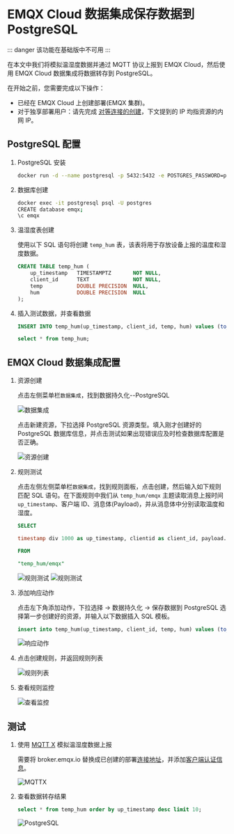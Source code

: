 # EMQX Cloud 数据集成保存数据到 PostgreSQL

::: danger
该功能在基础版中不可用
:::

在本文中我们将模拟温湿度数据并通过 MQTT 协议上报到 EMQX Cloud，然后使用 EMQX Cloud 数据集成将数据转存到 PostgreSQL。

在开始之前，您需要完成以下操作：

* 已经在 EMQX Cloud 上创建部署(EMQX 集群)。
* 对于独享部署用户：请先完成 [对等连接的创建](../deployments/vpc_peering.md)，下文提到的 IP 均指资源的内网 IP。

## PostgreSQL 配置

1. PostgreSQL 安装

   ```bash
   docker run -d --name postgresql -p 5432:5432 -e POSTGRES_PASSWORD=public postgres:13
   ```

2. 数据库创建

   ```bash
   docker exec -it postgresql psql -U postgres
   CREATE database emqx;
   \c emqx
   ```

3. 温湿度表创建

   使用以下 SQL 语句将创建 `temp_hum` 表，该表将用于存放设备上报的温度和湿度数据。

   ```sql
   CREATE TABLE temp_hum (
       up_timestamp   TIMESTAMPTZ       NOT NULL,
       client_id      TEXT              NOT NULL,
       temp           DOUBLE PRECISION  NULL,
       hum            DOUBLE PRECISION  NULL
   );

   ```

4. 插入测试数据，并查看数据

   ```sql
   INSERT INTO temp_hum(up_timestamp, client_id, temp, hum) values (to_timestamp(1603963414), 'temp_hum-001', 19.1, 55);

   select * from temp_hum;
   ```

## EMQX Cloud 数据集成配置

1. 资源创建

   点击左侧菜单栏`数据集成`，找到数据持久化--PostgreSQL

   ![数据集成](./_assets/postgresql_data_integration.png)

   点击新建资源，下拉选择 PostgreSQL 资源类型。填入刚才创建好的 PostgreSQL 数据库信息，并点击测试如果出现错误应及时检查数据库配置是否正确。

   ![资源创建](./_assets/postgresql_resource.png)

2. 规则测试

   点击左侧左侧菜单栏`数据集成`，找到规则面板，点击创建，然后输入如下规则匹配 SQL 语句。在下面规则中我们从 `temp_hum/emqx` 主题读取消息上报时间 `up_timestamp`、客户端 ID、消息体(Payload)，并从消息体中分别读取温度和湿度。

   ```sql
   SELECT 
   
   timestamp div 1000 as up_timestamp, clientid as client_id, payload.temp as temp, payload.hum as hum
   
   FROM
   
   "temp_hum/emqx"
   ```

   ![规则测试](./_assets/postgresql_rule_1.png)
   ![规则测试](./_assets/postgresql_rule_2.png)


3. 添加响应动作

   点击左下角添加动作，下拉选择 → 数据持久化 → 保存数据到 PostgreSQL 选择第一步创建好的资源，并输入以下数据插入 SQL 模板。

   ```sql
   insert into temp_hum(up_timestamp, client_id, temp, hum) values (to_timestamp(${up_timestamp}), ${client_id}, ${temp}, ${hum})
   ```

   ![响应动作](./_assets/postgresql_action.png)

4. 点击创建规则，并返回规则列表

   ![规则列表](./_assets/postgresql_rule_list.png)

5. 查看规则监控

   ![查看监控](./_assets/postgresql_monitor.png)

## 测试

1. 使用 [MQTT X](https://mqttx.app/) 模拟温湿度数据上报

   需要将 broker.emqx.io 替换成已创建的部署[连接地址](../deployments/view_deployment.md)，并添加[客户端认证信息](../deployments/auth.md)。

   ![MQTTX](./_assets/postgresql_mqttx.png)

2. 查看数据转存结果

   ```sql
   select * from temp_hum order by up_timestamp desc limit 10;
   ```

   ![PostgreSQL](./_assets/postgresql_db_result.png)
